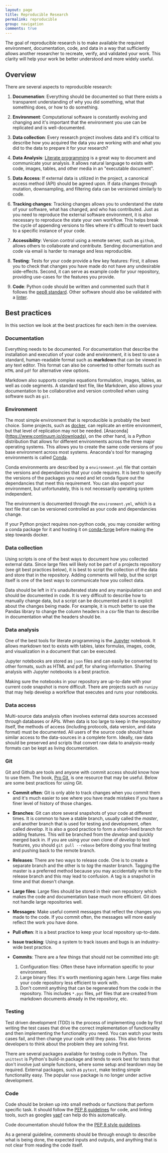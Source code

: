 ```yaml
---
layout: page
title: Reproducible Research
permalink: reproducible
group: navigation
comments: true
---
```


The goal of reproducible research is to make available
the required environment, documentation, code, and data
in a way that sufficiently allows another researcher
to recreate, verify, and validated your work.
This clarity will help your work be better understood and
more widely useful.

## Overview

There are several aspects to reproducible research:

1. **Documenation**: Everything should be documented so that there exists a transparent understanding
of why you did something, what that something does, or how to do something.

2. **Environment**: Computational software is constantly evolving and changing and it's important that the environment you use can be replicated and is well-documented.

3. **Data collection**: Every research project involves data and it's critical to describe how you acquired the data you are working with and what you did to the data to
prepare it for your research?

4. **Data Analysis**: [Literate programming](https://en.wikipedia.org/wiki/Literate_programming) is a great way
to document and communicate your analysis.  It allows natural language to exists with code, images, tables, and other media in an "executable document".

5. **Data Access**: If external data is utilized in the project, a canonical access method (API) should be agreed upon. If data changes through mutation, downsampling, and filtering data can be versioned similarly to code.

6. **Tracking changes**: Tracking changes allows you to understand the state of your software,
what has changed, and who has contributed.  Just as you need to reproduce the external software environment, it is also necessary to reproduce the state your own workflow.
This helps break the cycle of appending versions to files where it's difficult to revert back to a specific instance
of your code.

7. **Accessibility**:
Version control using a remote server, such as `github`,
allows others to collaborate and contribute.  Sending documentation and code via email is harder to manage and
less reproducible.

8. **Testing**:
Tests for your code provide a few key features:  First, it allows you to check that changes you have made do not have
any undesirable side-effects. Second, it can serve as example code for your repository, providing use-cases for the features you provide.

9. **Code**:
Python code should be written and commented such that it follows the [pep8 standard](https://www.python.org/dev/peps/pep-0008). Other software should also be validated with a [linter](http://stackoverflow.com/questions/8503559/what-is-linting).


## Best practices

In this section we look at the best practices for each item in the overview.

### Documentation

Everything needs to be documented.  For documentation that describe the installation and execution of your code and environment, it is best to use a standard, human-readable format such
as **markdown** that can be viewed in any
text editor.  This format can also be converted to other formats such as `HTML` and `pdf` for alternative view options.

Markdown also supports complex equations formulation, images, tables, as well as code segments.
A standard text file, like Markdown, also allows your documentation to be collaborative and version controlled when using software
such as `git`.





### Environment

The most simple environment that is reproducible is probably
the best choice. Some projects, such as [docker](https://www.docker.com/), can replicate an entire environment, but that level of replication may not be needed.
[Anaconda] (https://www.continuum.io/downloads), on the other hand, is a Python distribution that allows for different environments across
the three major operating systems. This allows you to create the same code versions of you base environment across most systems.  Anaconda's tool for managing environments is called [Conda](http://conda.pydata.org/docs/using/).

Conda environments are described by a `environment.yml` file that
contain the versions and dependancies that your code
requires.  It is best to specify the versions of the packages you need and let conda figure out the dependancies
that meet this requirement.  You can also export your
environment, but unfortunately, this is not necessarily operating system independent.

The environment is documented through the `environment.yml`,
which is a text file that can be versioned controlled as
your code and dependancies change.

If your Python project requires non-python code, you may consider writing a conda package for it and hosting it on [conda-forge](https://conda-forge.github.io/) before making the step towards docker.

### Data collection

Using scripts is one of the best ways to document how
you collected external data.  Since large files will likely not be part of a projects repository (see git best practices below), it is best to script the collection of the data and store that in the repository.  Adding comments will help, but the script itself is one of the best ways to communicate how you collect data.

Data should be left in it's unadulterated state and
any manipulation can and should be documented in code.  It
is very difficult to describe how to manually change data, but a script can be documented and it is explicit about the changes being made.  For example, it is much better to use the Pandas library to change the column headers in a *csv* file than to describe in documentation what the headers should be.

### Data analysis

One of the best tools for literate programming is the [Jupyter](http://jupyter.org/) notebook.  It allows markdown text
to exists with tables, latex formulas, images, code, and visualization in a document that can be executed.

Jupyter notebooks are stored as `json` files and can easily be converted to other formats, such as HTML and pdf, for sharing information.  Sharing analysis with Jupyter notebooks is a best practice.

Making sure the notebooks in your repository are up-to-date with your current code snapshot is more difficult.  There are projects such as `runipy` that may help develop a workflow that executes and runs your notebooks.

### Data access

Multi-source data analysis often involves external data sources accessed through databases or APIs. When data is too large to keep in the repository itself, the methods of access (including protocols, data version, and data format) must be documented. All users of the source code should have similar access to the data-sources in a complete form. Ideally, raw data should be preserved and scripts that convert raw data to analysis-ready formats can be kept as living documentation.

### Git

Git and Github are tools and anyone with commit access should know how to use them. The book, [Pro Git](https://git-scm.com/book/en/v2), is one resource that may be useful.  Below are some best practices for using Git.

- **Commit often**: Git is only able to track changes when
you commit them and it's much easier to see where you have made mistakes if you have a finer level of history of those changes.

- **Branches**: Git can store several snapshots of your code at different times.  It is common to have a stable branch, usually called the *master*, and another branch that is used for testing and development, often called *develop*.  It is also a good practice to form a short-lived branch for adding features.  This will be branched from the *develop* and quickly merged back in.  If you are using your own clone of *develop* to test features, you should `git pull --rebase` before doing you final testing and pushing back to the remote branch.

- **Releases**: There are two ways to release code.  One is to create a separate branch and the other is to *tag* the master branch.  Tagging the master is a preferred method because you may accidentally write to the release branch and this may lead to confusion.  A tag is a snapshot in time and that doesn't change.

- **Large files**: Large files should be stored in their own repository which makes the code and documentation base much more efficient.  Git does not handle large repositories well.

- **Messages**: Make useful commit messages that reflect the changes you made to the code.  If you commit often, the messages will more easily reflect the work you have done.

- **Pull often**: It is a best practice to keep your local repository up-to-date.

- **Issue tracking**: Using a system to track issues and bugs is an industry-wide best practice.

- **Commits**: There are a few things that should not be committed into git:

  1. Configuration files: Often these have information specific to your environment.
  2. Large binary files: It's worth mentioning again here.  Large files make your code repository less efficient to work with.
  3. Don't commit anything that can be regenerated from the code in the repository.  This includes `*.pyc` files, `pdf` files that are created from markdown documents already in the repository, etc.

### Testing

Test driven development (TDD) is the process of implementing code by first writing the test cases that drive the correct implementation of functionality and then implementing the functionality you need.  You can watch your tests cases
fail, and then change your code until they pass.  This also forces developers to think about the problem they are solving first.

There are several packages available for testing code in Python.  The `unittest` is Python's build-in package and tends to work best for tests that don't involve just simple functions, where some setup and teardown may be required.  External packages, such as `pytest`, make testing simple functionality easy.  The popular `nose` package is no longer under active development.


### Code

Code should be broken up into small methods or functions that perform specific task. It should follow the [PEP 8 guidelines](https://www.python.org/dev/peps/pep-0008) for code, and linting tools, such as googles [yapf](https://github.com/google/yapf) can help do this automatically.

Code documentation should
follow the the [PEP 8 style guidelines](https://www.python.org/dev/peps/pep-0008/#comments).

As a general guideline, comments should be through enough to describe what is being done, the expected inputs and outputs, and
anything that is not clear from reading the code itself.
